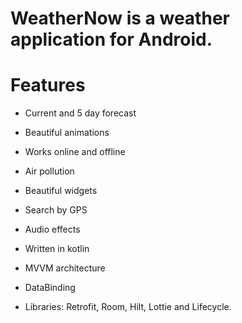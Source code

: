 # WeatherNow is a weather application for Android. 
# Features
- Current and 5 day forecast
- Beautiful animations
- Works online and offline
- Air pollution
- Beautiful widgets
- Search by GPS
- Audio effects



- Written in kotlin
- MVVM architecture
- DataBinding
- Libraries: Retrofit, Room, Hilt, Lottie and Lifecycle.

        

